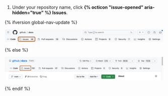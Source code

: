 1. Under your repository name, click **{% octicon "issue-opened" aria-hidden="true" %} Issues**.

{% ifversion global-nav-update %}

   ![Screenshot of the main page of a repository. In the horizontal navigation bar, a tab, labeled "Issues," is outlined in dark orange.](/assets/images/help/repository/repo-tabs-issues-global-nav-update.png)

{% else %}

   ![Screenshot of the main page of a repository. In the horizontal navigation bar, a tab, labeled "Issues," is outlined in dark orange.](/assets/images/help/repository/repo-tabs-issues.png)

{% endif %}
